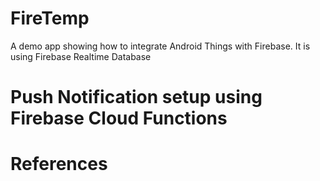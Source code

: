 # FireTemp
A demo app showing how to integrate Android Things with Firebase. It is using Firebase Realtime Database
# Push Notification setup using Firebase Cloud Functions
# References
